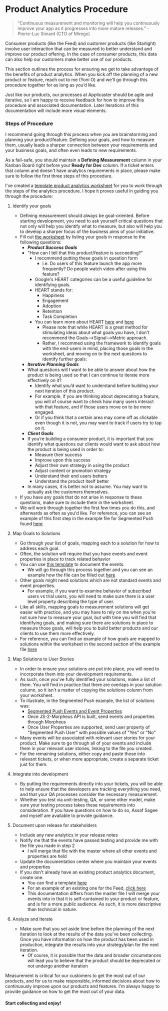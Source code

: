 # Product Analytics Procedure

> “Continuous measurement and monitoring will help you continuously improve your app as it progresses into more mature releases.” - Pierre-Luc Simard (CTO of Mirego)

Consumer products (like the Feed) and customer products (like Starlight) involve user interaction that can be measured to better understand and improve our product offering. In the case of consumer products, this data can also help our customers make better use of our products.

This section outlines the process for ensuring we get to take advantage of the benefits of product analytics. When you kick off the planning of a new product or feature, reach out to me (Yoni O) and we’ll go through this procedure together for as long as you’d like.

Just like our products, our processes at Applicaster should be agile and iterative, so I am happy to receive feedback for how to improve this procedure and associated documentation. Later iterations of this documentation will include more visual elements.

### Steps of Procedure

I recommend going through this process when you are brainstorming and planning your product/feature. Defining your goals, and how to measure them, usually leads a sharper connection between your requirements and your business goals, and often even leads to new requirements. 

As a fail-safe, you should maintain a **Defining Measurement** column in your Kanban Board right before your **Ready for Dev** column. If a ticket enters that column and doesn't have analytics requirements in place, please make sure to follow the first three steps of this procedure. 

I've created a [template product analytics worksheet](https://docs.google.com/a/applicaster.com/document/d/1hrPiwmUYa1DpZdrfSb2zb5H9h2fXOg5O829YXVAsOAs/edit?usp=sharing) for you to work through the steps of the analytics procedure. I hope it proves useful in guiding you through the procedure:

1. Identify your goals
    * Defining measurement should always be goal-oriented. Before starting development, you need to ask yourself critical questions that not only will help you identify what to measure, but also will help you to develop a sharper focus of the business aims of your initiative.
    * Fill out [the worksheet](https://docs.google.com/a/applicaster.com/spreadsheets/d/117p3q_W3yzZrTfeHViEYGhx_FUkeidoHUNJRN5MILpM/edit?usp=sharing) by listing your goals in response to the following questions:
        * ***Product Success Goals***
        * "How can I tell that this product/feature is succeeding?"
            *   I recommend putting these goals in question form 
                *   i.e. Do users of this feature launch the app more frequently? Do people watch video after using this feature? 
            *   Google's HEART categories can be a useful guideline for identifying goals.
            *   HEART stands for:
                * Happiness
                * Engagement
                * Adoption
                * Retention
                * Task Completion
            * You can learn more about HEART [here](https://library.gv.com/how-to-choose-the-right-ux-metrics-for-your-product-5f46359ab5be#.lwpjv7nbl) and [here](http://www.dtelepathy.com/ux-metrics/#intro)
                * Please note that while HEART is a great method for stimulating ideas about what goals you have, I don't recommend the Goals-->Signal-->Metric approach. 
                * Rather, I recommed using the framework to identify goals with the end-users in mind, placing those goals in the worksheet, and moving on to the next questions to identify further goals:
        * ***Iterative Planning Goals***
        * What questions will I want to be able to answer about how the product is being used so that I can continue to iterate more effectively on it?
            * Identify what you’d want to understand before building your next iteration of this product.
            * For example, if you are thinking about deprecating a feature, you will of course want to check how many users interact with that feature, and if those users move on to be more engaged. 
            * Or if you think that a certain area may come off as clickable even though it is not, you may want to track if users try to tap on it.
        * ***Client Goals***
        * If you’re building a consumer product, it is important that you identify what questions our clients would want to ask about how the product is being used in order to:
            * Measure their success
            * Improve upon this success
            * Adjust their own strategy in using the product
            * Adjust content or promotion strategy
            * Understand their end users betters
            * Understand the product itself better
        * In many cases, it is better not to assume. You may want to actually ask the customers themselves.
    * If you have any goals that do not arise in response to these questions, make sure to include them in the worksheet.
    * We will work through together the first few times you do this, and afterwards as often as you'd like. For reference, you can see an example of this first step in the example file for Segmented Push found [here](https://docs.google.com/a/applicaster.com/spreadsheets/d/1uco0_oEBIU2SklnjtibaD--yTt2fjF10XpYbzM9hXI8/edit?usp=sharing)

2. Map Goals to Solutions
    * Go through your list of goals, mapping each to a solution for how to address each goal. 
    * Often, the solution will require that you have events and event properties in place to track related behavior
    * You can use [this template](https://docs.google.com/a/applicaster.com/spreadsheets/d/1lFJC3-LLSrdQTW1rv0uN6C0KzdiAMy5mOr2jirNQPQg/edit?usp=sharing) to document the events.
        *  We will go through this process together and you can see an example how the file can be filled out [here](https://docs.google.com/a/applicaster.com/spreadsheets/d/18spieHHZYJDEN9LCxXlBiHCmd4SzpqhQ3ZIJNvwzJAA/edit?usp=sharing)
    *  Other goals might need solutions which are not standard events and event properties. 
        *  For example, if you want to examine behavior of subscribed users vs trial users, you will need to make sure there is a user level property describing the type of user.
    *  Like all skills, mapping goals to measurement solutions will get easier with practice, and you may have to rely on me when you're not sure how to measure your goal, but with time you will find that identifying goals, and making sure there are solutions in place to measure those goals, will help you to build better products and our clients to use them more effectively. 
    *  For reference, you can find an example of how goals are mapped to solutions within the worksheet in the second section of the example file [here](https://docs.google.com/a/applicaster.com/spreadsheets/d/1btYTCuFJz-X9uj4Gsqbk4f0hu4l4SUVGL2_1S8gg10I/edit?usp=sharing)
3. Map Solutions to User Stories
    * In order to ensure your solutions are put into place, you will need to incorporate them into your development requirements.
    * As such, once you've fully identified your solutions, make a list of them. You will find in practice that there are overlaps in your solution column, so it isn't a matter of copying the solutions column from your worksheet.
    * To illustrate, in the Segmented Push example, the list of solutions was:
        * [Segmented Push Events and Event Properties](https://docs.google.com/a/applicaster.com/spreadsheets/d/18spieHHZYJDEN9LCxXlBiHCmd4SzpqhQ3ZIJNvwzJAA/edit?usp=sharing)
        * Once JS-2-Morpheus API is built, send events and properties through Morpheus
        * Once User Properties are supported, send user property of "Segmented Push User" with possible values of "Yes" or "No"
    * Many events will be associated with relevant user stories for your product. Make sure to go through all of your events and include them in your relevant user stories, linking to the file you created.
    * For the remaining solutions, either copy and paste those into relevant tickets, or when more appropriate, create a separate ticket just for them.
4. Integrate into development
    * By putting the requirements directly into your tickets, you will be able to help ensure that the developers are tracking everything you need, and that your QA processes consider the necessary measurement.
    * Whether you test via unit-testing, QA, or some other model, make sure your testing process takes these requirements into consideration. If you have questions on how to do so, Assaf Sagee and myself are available to provide guidance.
4.  Document upon release for stakeholders
    * Include any new analytics in your release notes
    * Notify me that the events have passed testing and provide me with the file you made in step 2
        * I will merge that file with the master where all other events and properties are held
    *  Update the documentation center where you maintain your events and properties
     * If you don't already have an existing product analytics document, create one.
        * You can find a template [here](https://drive.google.com/a/applicaster.com/file/d/0By6c4nYJWWA0TXpTVnNYeGtnSnM/view?usp=sharing)
        * For an example of an existing one for the Feed, [click here](http://developer.applicaster.com/docs/public/feed-analytics)
        * This documentation differs from the master file I will merge your events into in that it is self-contained to your product or feature, and is for a more public audience. As such, it is more descriptive than technical in nature.
5. Analyze and Iterate
    * Make sure that you set aside time before the planning of the next iteration to look at the results of the data you've been collecting. Once you have information on how the product has been used in production, integrate the results into your strategy/plan for the next iteration. 
        * Of course, it is possible that the data and broader circumstances will lead you to believe that the product should be deprecated or not undergo another iteration

Measurement is critical for our customers to get the most out of our products, and for us to make responsible, informed decisions about how to continuously improve upon our products and features. I'm always happy to provide guidance on how to get the most out of your data.

#### Start collecting and enjoy!